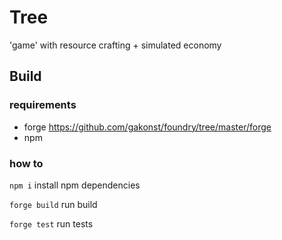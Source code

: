 # Tree

'game' with resource crafting + simulated economy

## Build

### requirements
- forge https://github.com/gakonst/foundry/tree/master/forge
- npm

### how to

`npm i` install npm dependencies

`forge build` run build

`forge test` run tests